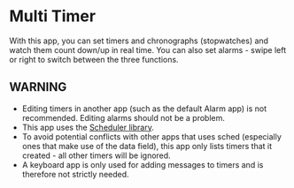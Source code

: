 # Multi Timer
With this app, you can set timers and chronographs (stopwatches) and watch them count down/up in real time. You can also set alarms - swipe left or right to switch between the three functions.

## WARNING
* Editing timers in another app (such as the default Alarm app) is not recommended. Editing alarms should not be a problem.
* This app uses the [Scheduler library](https://banglejs.com/apps/?id=sched). 
* To avoid potential conflicts with other apps that uses sched (especially ones that make use of the data field), this app only lists timers that it created - all other timers will be ignored.
* A keyboard app is only used for adding messages to timers and is therefore not strictly needed.